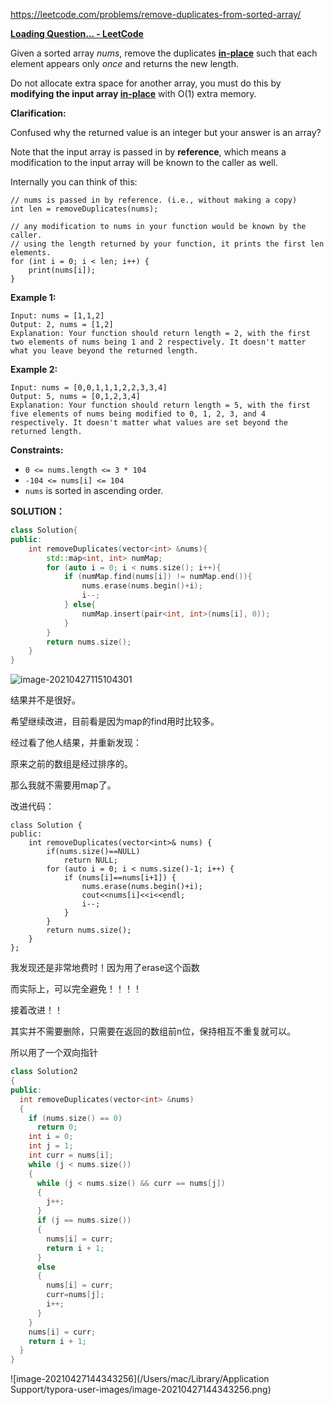 https://leetcode.com/problems/remove-duplicates-from-sorted-array/

[**Loading Question... - LeetCode**](https://leetcode.com/problems/remove-duplicates-from-sorted-array/)

Given a sorted array *nums*, remove the duplicates [**in-place**](https://en.wikipedia.org/wiki/In-place_algorithm) such that each element appears only *once* and returns the new length.

Do not allocate extra space for another array, you must do this by **modifying the input array [in-place](https://en.wikipedia.org/wiki/In-place_algorithm)** with O(1) extra memory.

**Clarification:**

Confused why the returned value is an integer but your answer is an array?

Note that the input array is passed in by **reference**, which means a modification to the input array will be known to the caller as well.

Internally you can think of this:

```
// nums is passed in by reference. (i.e., without making a copy)
int len = removeDuplicates(nums);

// any modification to nums in your function would be known by the caller.
// using the length returned by your function, it prints the first len elements.
for (int i = 0; i < len; i++) {
    print(nums[i]);
}
```

 

**Example 1:**

```
Input: nums = [1,1,2]
Output: 2, nums = [1,2]
Explanation: Your function should return length = 2, with the first two elements of nums being 1 and 2 respectively. It doesn't matter what you leave beyond the returned length.
```

**Example 2:**

```
Input: nums = [0,0,1,1,1,2,2,3,3,4]
Output: 5, nums = [0,1,2,3,4]
Explanation: Your function should return length = 5, with the first five elements of nums being modified to 0, 1, 2, 3, and 4 respectively. It doesn't matter what values are set beyond the returned length.
```

 

**Constraints:**

- `0 <= nums.length <= 3 * 104`
- `-104 <= nums[i] <= 104`
- `nums` is sorted in ascending order.



**SOLUTION：**



```c++
class Solution{
public:
    int removeDuplicates(vector<int> &nums){
        std::map<int, int> numMap;
        for (auto i = 0; i < nums.size(); i++){
            if (numMap.find(nums[i]) != numMap.end()){
                nums.erase(nums.begin()+i);
                i--;
            } else{
                numMap.insert(pair<int, int>(nums[i], 0));
            }
        }
        return nums.size(); 
    }
}
```

<img src="/Users/mac/Library/Application Support/typora-user-images/image-20210427115104301.png" alt="image-20210427115104301"  />

结果并不是很好。

希望继续改进，目前看是因为map的find用时比较多。

经过看了他人结果，并重新发现：

原来之前的数组是经过排序的。

那么我就不需要用map了。

改进代码：

```
class Solution {
public:
    int removeDuplicates(vector<int>& nums) {
        if(nums.size()==NULL)
            return NULL;
        for (auto i = 0; i < nums.size()-1; i++) {
            if (nums[i]==nums[i+1]) {
                nums.erase(nums.begin()+i);
                cout<<nums[i]<<i<<endl;
                i--;
            }
        }
        return nums.size(); 
    }
};
```

我发现还是非常地费时！因为用了erase这个函数

而实际上，可以完全避免！！！！

接着改进！！

其实并不需要删除，只需要在返回的数组前n位，保持相互不重复就可以。

所以用了一个双向指针

```c++
class Solution2
{
public:
  int removeDuplicates(vector<int> &nums)
  {
    if (nums.size() == 0)
      return 0;
    int i = 0;
    int j = 1;
    int curr = nums[i];
    while (j < nums.size())
    {
      while (j < nums.size() && curr == nums[j])
      {
        j++;
      }
      if (j == nums.size())
      {
        nums[i] = curr;
        return i + 1;
      }
      else
      {
        nums[i] = curr;
        curr=nums[j];
        i++;
      }
    }
    nums[i] = curr;
    return i + 1;
  }
}
```

![image-20210427144343256](/Users/mac/Library/Application Support/typora-user-images/image-20210427144343256.png)